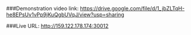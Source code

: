 ###Demonstration video link: 
https://drive.google.com/file/d/1_jbZLTqH-he8EPsUv1vPp9jKuQgbUVqJ/view?usp=sharing

###Live URL:
http://159.122.178.174:30012
